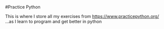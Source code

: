 #Practice Python

This is where I store all my exercises from https://www.practicepython.org/
...as I learn to program and get better in python
